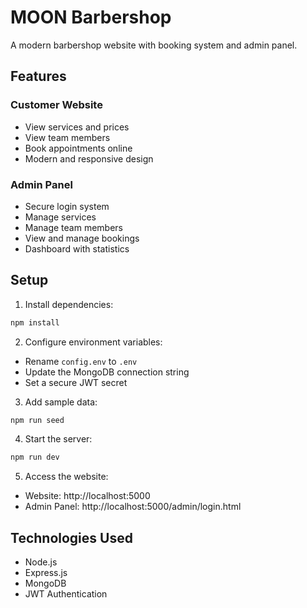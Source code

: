 # MOON Barbershop

A modern barbershop website with booking system and admin panel.

## Features

### Customer Website
- View services and prices
- View team members
- Book appointments online
- Modern and responsive design

### Admin Panel
- Secure login system
- Manage services
- Manage team members
- View and manage bookings
- Dashboard with statistics

## Setup

1. Install dependencies:
```bash
npm install
```

2. Configure environment variables:
- Rename `config.env` to `.env`
- Update the MongoDB connection string
- Set a secure JWT secret

3. Add sample data:
```bash
npm run seed
```

4. Start the server:
```bash
npm run dev
```

5. Access the website:
- Website: http://localhost:5000
- Admin Panel: http://localhost:5000/admin/login.html

## Technologies Used
- Node.js
- Express.js
- MongoDB
- JWT Authentication
